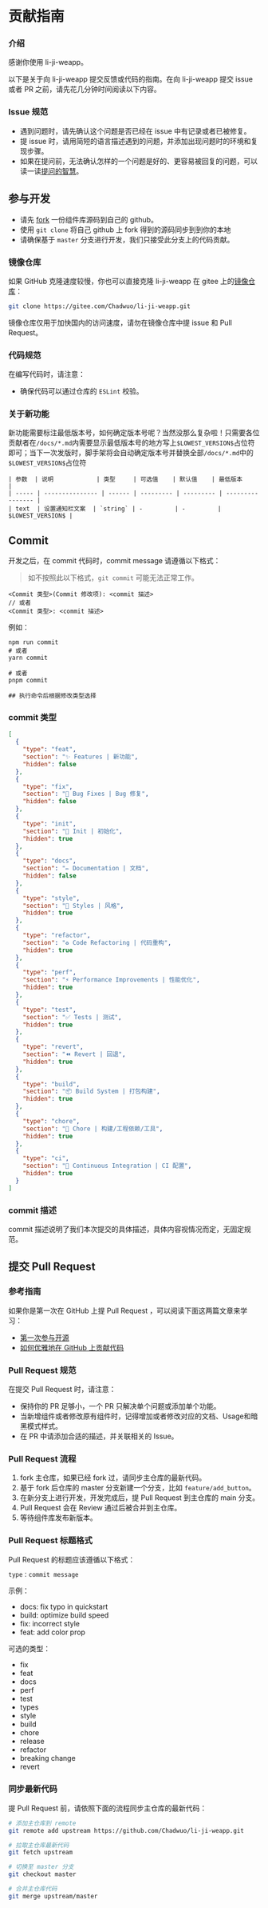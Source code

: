 # 贡献指南

### 介绍

感谢你使用 li-ji-weapp。

以下是关于向 li-ji-weapp 提交反馈或代码的指南。在向 li-ji-weapp 提交 issue 或者 PR 之前，请先花几分钟时间阅读以下内容。

### Issue 规范

- 遇到问题时，请先确认这个问题是否已经在 issue 中有记录或者已被修复。
- 提 issue 时，请用简短的语言描述遇到的问题，并添加出现问题时的环境和复现步骤。
- 如果在提问前，无法确认怎样的一个问题是好的、更容易被回复的问题，可以读一读[提问的智慧](https://github.com/ryanhanwu/How-To-Ask-Questions-The-Smart-Way/blob/master/README-zh_CN.md)。

## 参与开发

- 请先 [fork](https://help.github.com/cn/github/getting-started-with-github/fork-a-repo) 一份组件库源码到自己的 github。
- 使用 `git clone` 将自己 github 上 fork 得到的源码同步到到你的本地
- 请确保基于 `master` 分支进行开发，我们只接受此分支上的代码贡献。

### 镜像仓库

如果 GitHub 克隆速度较慢，你也可以直接克隆 li-ji-weapp 在 gitee 上的[镜像仓库](https://gitee.com/Chadwuo/li-ji-weapp)：

```bash
git clone https://gitee.com/Chadwuo/li-ji-weapp.git
```

镜像仓库仅用于加快国内的访问速度，请勿在镜像仓库中提 issue 和 Pull Request。

### 代码规范

在编写代码时，请注意：

- 确保代码可以通过仓库的 `ESLint` 校验。

### 关于新功能

新功能需要标注最低版本号，如何确定版本号呢？当然没那么复杂啦！只需要各位贡献者在`/docs/*.md`内需要显示最低版本号的地方写上`$LOWEST_VERSION$`占位符即可；当下一次发版时，脚手架将会自动确定版本号并替换全部`/docs/*.md`中的`$LOWEST_VERSION$`占位符

```
| 参数  | 说明            | 类型     | 可选值    | 默认值    | 最低版本           |
| ----- | --------------- | ------ | --------- | --------- | ---------------- |
| text  | 设置通知栏文案  | `string` | -         | -         | $LOWEST_VERSION$ |
```

## Commit

开发之后，在 commit 代码时，commit message 请遵循以下格式：

> 如不按照此以下格式，`git commit` 可能无法正常工作。

```
<Commit 类型>(Commit 修改项): <commit 描述>
// 或者
<Commit 类型>: <commit 描述>
```

例如：

```shell script
npm run commit
# 或者
yarn commit

# 或者
pnpm commit

## 执行命令后根据修改类型选择
```

### commit 类型

```json
[
  {
    "type": "feat",
    "section": "✨ Features | 新功能",
    "hidden": false
  },
  {
    "type": "fix",
    "section": "🐛 Bug Fixes | Bug 修复",
    "hidden": false
  },
  {
    "type": "init",
    "section": "🎉 Init | 初始化",
    "hidden": true
  },
  {
    "type": "docs",
    "section": "✏️ Documentation | 文档",
    "hidden": false
  },
  {
    "type": "style",
    "section": "💄 Styles | 风格",
    "hidden": true
  },
  {
    "type": "refactor",
    "section": "♻️ Code Refactoring | 代码重构",
    "hidden": true
  },
  {
    "type": "perf",
    "section": "⚡ Performance Improvements | 性能优化",
    "hidden": true
  },
  {
    "type": "test",
    "section": "✅ Tests | 测试",
    "hidden": true
  },
  {
    "type": "revert",
    "section": "⏪ Revert | 回退",
    "hidden": true
  },
  {
    "type": "build",
    "section": "📦‍ Build System | 打包构建",
    "hidden": true
  },
  {
    "type": "chore",
    "section": "🚀 Chore | 构建/工程依赖/工具",
    "hidden": true
  },
  {
    "type": "ci",
    "section": "👷 Continuous Integration | CI 配置",
    "hidden": true
  }
]
```

### commit 描述

commit 描述说明了我们本次提交的具体描述，具体内容视情况而定，无固定规范。

## 提交 Pull Request

### 参考指南

如果你是第一次在 GitHub 上提 Pull Request ，可以阅读下面这两篇文章来学习：

- [第一次参与开源](https://github.com/firstcontributions/first-contributions/blob/main/translations/README.zh-cn.md)
- [如何优雅地在 GitHub 上贡献代码](https://segmentfault.com/a/1190000000736629)

### Pull Request 规范

在提交 Pull Request 时，请注意：

- 保持你的 PR 足够小，一个 PR 只解决单个问题或添加单个功能。
- 当新增组件或者修改原有组件时，记得增加或者修改对应的文档、Usage和暗黑模式样式。
- 在 PR 中请添加合适的描述，并关联相关的 Issue。

### Pull Request 流程

1. fork 主仓库，如果已经 fork 过，请同步主仓库的最新代码。
2. 基于 fork 后仓库的 master 分支新建一个分支，比如 `feature/add_button`。
3. 在新分支上进行开发，开发完成后，提 Pull Request 到主仓库的 main 分支。
4. Pull Request 会在 Review 通过后被合并到主仓库。
5. 等待组件库发布新版本。

### Pull Request 标题格式

Pull Request 的标题应该遵循以下格式：

```bash
type：commit message
```

示例：

- docs: fix typo in quickstart
- build: optimize build speed
- fix: incorrect style
- feat: add color prop

可选的类型：

- fix
- feat
- docs
- perf
- test
- types
- style
- build
- chore
- release
- refactor
- breaking change
- revert

### 同步最新代码

提 Pull Request 前，请依照下面的流程同步主仓库的最新代码：

```bash
# 添加主仓库到 remote
git remote add upstream https://github.com/Chadwuo/li-ji-weapp.git

# 拉取主仓库最新代码
git fetch upstream

# 切换至 master 分支
git checkout master

# 合并主仓库代码
git merge upstream/master
```
